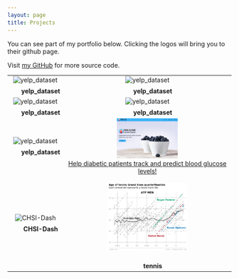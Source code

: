 ```yaml
---
layout: page
title: Projects
---
```


You can see part of my portfolio below. Clicking the logos will bring you to their github page.

Visit [my GitHub](https://github.com/gyhou/) for more source code.

<table id="repo-table">
<tbody>
<tr>
    <td id="yelp_dataset"><center>
      <a><img alt="yelp_dataset" width="180" height="90" style="object-fit: contain;" src=""></a>
      <div style="margin-top: 0.5rem"><i class="fa fa-star"></i><span class="stars" style="margin-right: 1rem; margin-left: 0.5rem"></span><b>yelp_dataset</b></div>
      <a class="repo-description"></a>
    </center></td>
    <td id="yelp_dataset"><center>
      <a><img alt="yelp_dataset" width="180" height="90" style="object-fit: contain;" src="g"></a>
      <div style="margin-top: 0.5rem"><i class="fa fa-star"></i><span class="stars" style="margin-right: 1rem; margin-left: 0.5rem"></span><b>yelp_dataset</b></div>
      <a class="repo-description"></a>
    </center></td>
</tr>
<tr>
    <td id="yelp_dataset"><center>
      <a><img alt="yelp_dataset" width="180" height="90" style="object-fit: contain;" src=""></a>
      <div style="margin-top: 0.5rem"><i class="fa fa-star"></i><span class="stars" style="margin-right: 1rem; margin-left: 0.5rem"></span><b>yelp_dataset</b></div>
      <a class="repo-description"></a>
    </center></td>
    <td id="yelp_dataset"><center>
      <a><img title="yelp_dataset" alt="yelp_dataset" width="180" height="90" style="object-fit: contain;" src=""></a>
      <div style="margin-top: 0.5rem"><i class="fa fa-star"></i><span class="stars" style="margin-right: 1rem; margin-left: 0.5rem"></span><b>yelp_dataset</b></div>
      <a class="repo-description"></a>
    </center></td>
</tr>
<tr>
    <td id="yelp_dataset"><center>
      <a><img alt="yelp_dataset" width="180" height="90" style="object-fit: contain;" src=""></a>
      <div style="margin-top: 0.5rem"><i class="fa fa-star"></i><span class="stars" style="margin-right: 1rem; margin-left: 0.5rem"></span><b>yelp_dataset</b></div>
      <a class="repo-description"></a>
    </center></td>
    <td id="diabetes-manager"><center>
      <a href="https://github.com/Build-Week-Diabetes-Manager"><img alt="nostalgia" width="180" height="90" style="object-fit: contain;" src="img/diabetes%20manager%20homepage.png"></a>
      <div><a class="repo-description" href="https://github.com/Build-Week-Diabetes-Manager">Help diabetic patients track and predict blood glucose levels!</a></div>
    </center></td>
</tr>
<tr>
    <td id="CHSI-Dash"><center>
      <a><img alt="CHSI-Dash" width="180" height="180" style="object-fit: contain;" src="https://github.com/gyhou/CHSI-Dash/raw/master/pictures/02.gif"></a>
      <div style="margin-top: 0.5rem"><i class="fa fa-star"></i><span class="stars" style="margin-right: 1rem; margin-left: 0.5rem"></span><b>CHSI-Dash</b></div>
      <a class="repo-description"></a>
    </center></td>
    <td id="tennis"><center>
      <a><img alt="tennis" width="180" height="180" style="object-fit: contain;" src="https://github.com/gyhou/tennis/raw/master/img/ATP_age.png"></a>
      <div style="margin-top: 0.5rem"><i class="fa fa-star"></i><span class="stars" style="margin-right: 1rem; margin-left: 0.5rem"></span><b>tennis</b></div>
      <a class="repo-description"></a>
    </center></td>
</tr>
</tbody>
</table>
